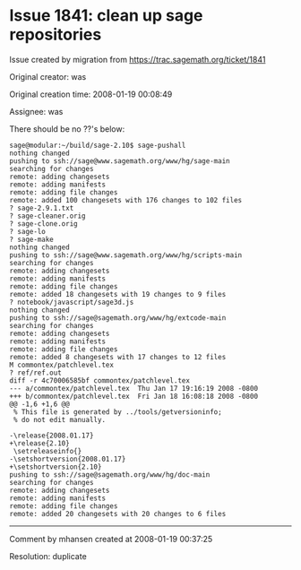 # Issue 1841: clean up sage repositories

Issue created by migration from https://trac.sagemath.org/ticket/1841

Original creator: was

Original creation time: 2008-01-19 00:08:49

Assignee: was

There should be no ??'s below:

```
sage@modular:~/build/sage-2.10$ sage-pushall 
nothing changed
pushing to ssh://sage@www.sagemath.org/www/hg/sage-main
searching for changes
remote: adding changesets
remote: adding manifests
remote: adding file changes
remote: added 100 changesets with 176 changes to 102 files
? sage-2.9.1.txt
? sage-cleaner.orig
? sage-clone.orig
? sage-lo
? sage-make
nothing changed
pushing to ssh://sage@www.sagemath.org/www/hg/scripts-main
searching for changes
remote: adding changesets
remote: adding manifests
remote: adding file changes
remote: added 18 changesets with 19 changes to 9 files
? notebook/javascript/sage3d.js
nothing changed
pushing to ssh://sage@sagemath.org/www/hg/extcode-main
searching for changes
remote: adding changesets
remote: adding manifests
remote: adding file changes
remote: added 8 changesets with 17 changes to 12 files
M commontex/patchlevel.tex
? ref/ref.out
diff -r 4c70006585bf commontex/patchlevel.tex
--- a/commontex/patchlevel.tex  Thu Jan 17 19:16:19 2008 -0800
+++ b/commontex/patchlevel.tex  Fri Jan 18 16:08:18 2008 -0800
@@ -1,6 +1,6 @@
 % This file is generated by ../tools/getversioninfo;
 % do not edit manually.
 
-\release{2008.01.17}
+\release{2.10}
 \setreleaseinfo{}
-\setshortversion{2008.01.17}
+\setshortversion{2.10}
pushing to ssh://sage@sagemath.org/www/hg/doc-main
searching for changes
remote: adding changesets
remote: adding manifests
remote: adding file changes
remote: added 20 changesets with 20 changes to 6 files

```



---

Comment by mhansen created at 2008-01-19 00:37:25

Resolution: duplicate
